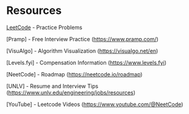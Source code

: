 <h1>Resources</h1>

[LeetCode](https://leetcode.com) - Practice Problems

[Pramp] - Free Interview Practice (https://www.pramp.com/)

[VisuAlgo] - Algorithm Visualization (https://visualgo.net/en)

[Levels.fyi] - Compensation Information (https://www.levels.fyi)

[NeetCode] - Roadmap (https://neetcode.io/roadmap)

[UNLV] - Resume and Interview Tips (https://www.unlv.edu/engineering/jobs/resources)

[YouTube] - Leetcode Videos (https://www.youtube.com/@NeetCode)
